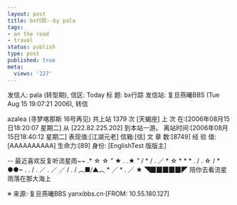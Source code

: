 ```yaml
---
layout: post
title: bx行踪--by pala
tags:
- on the road
- travel
status: publish
type: post
published: true
meta:
  views: '227'
---
```

发信人: pala (转型期), 信区: Today
标  题: bx行踪
发信站: 复旦燕曦BBS (Tue Aug 15 19:07:21 2006), 转信

azalea (寻梦喀那斯 16号再见) 共上站 1379 次  [天蝎座]
上 次 在:[2006年08月15日18:20:07 星期二] 从 [222.82.225.202] 到本站一游。
离站时间:[2006年08月15日18:40:12 星期二] 表现值:[江湖元老] 信箱:[信]
文 章 数:[8749] 经 验 值:[AAAAAAAAAA] 生命力:[89]
身份: [EnglishTest 版版主]

--
最近喜欢反复听流星雨~~
       .*         ☆     ☆       ”   ★   .     .★ ” /
    * /    .             ／  *    ☆     *  *  *      . /  .
☆   / *      ●●~     .    .  /    . ／   .  ／ ／   / .
    /      ︵■/▲︵      *            ／   * . ／ ★
         ◥▉▉▉▉▉◤        陪你去看流星雨落在那大海上


※ 来源:·复旦燕曦BBS yanxibbs.cn·[FROM: 10.55.180.127] 
